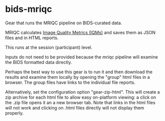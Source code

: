 # bids-mriqc
Gear that runs the MRIQC pipeline on BIDS-curated data.

MRIQC calculates [Image Quality Metrics (IQMs)](https://mriqc.readthedocs.io/en/stable/measures.html#module-mriqc.qc) and saves them as JSON files and in HTML reports.

This runs at the session (participant) level.

Inputs do not need to be provided because the mriqc pipeline will examine
the BIDS formatted data directly.

Perhaps the best way to use this gear is to run it and then download the
results and examine them locally by opening the "group" html files in a
browser.  The group files have links to the individual file reports.

Alternatively, set the configuration option "gear-zip-html".  This will
create a zip archive for each html file to allow easy on-platform viewing:
a click on the .zip file opens it an a new browser tab.  Note that links in
the html files will not work and clicking on .html files directly will not
display them properly.
